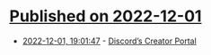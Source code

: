 # [Published on 2022-12-01](index.md)

* [2022-12-01, 19:01:47](https://news.ycombinator.com/item?id=33820947) - [Discord’s Creator Portal](https://discord.com/creators)
